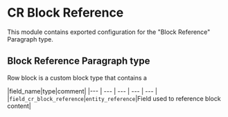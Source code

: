 # CR Block Reference

This module contains exported configuration for the "Block Reference" Paragraph type.

## Block Reference Paragraph type

Row block is a custom block type that contains a

|field_name|type|comment|
|--- | --- | --- | --- | --- |
|`field_cr_block_reference`|`entity_reference`|Field used to reference block content|
